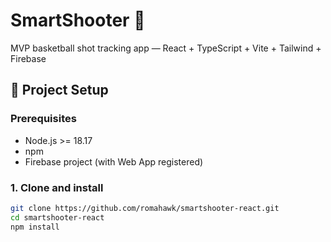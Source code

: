 # SmartShooter 🏀  
MVP basketball shot tracking app — React + TypeScript + Vite + Tailwind + Firebase  

## 🚀 Project Setup
### Prerequisites
- Node.js >= 18.17
- npm
- Firebase project (with Web App registered)

### 1. Clone and install
```bash
git clone https://github.com/romahawk/smartshooter-react.git
cd smartshooter-react
npm install
